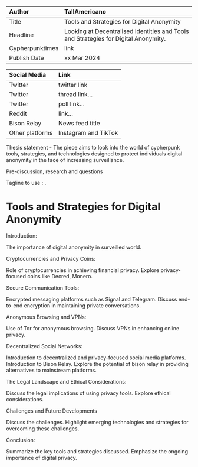 | Author | TallAmericano |
| :---- | :---- |
| Title | Tools and Strategies for Digital Anonymity |
| Headline  | Looking at Decentralised Identities and Tools and Strategies for Digital Anonymity. |
| Cypherpunktimes | link |
| Publish Date | xx Mar 2024 |

| Social Media | Link |
| :---- | :---- |
| Twitter | twitter link |
| Twitter | thread link… |
| Twitter | poll link… |
| Reddit  | link… |
| Bison Relay | News feed title |
| Other platforms | Instagram and TikTok |

Thesis statement - The piece aims to look into the world of cypherpunk tools, strategies, and technologies designed to protect individuals digital anonymity in the face of increasing surveillance.

Pre-discussion, research and questions

Tagline to use : .


# Tools and Strategies for Digital Anonymity


Introduction:

The importance of digital anonymity in surveilled world.

Cryptocurrencies and Privacy Coins:

Role of cryptocurrencies in achieving financial privacy.
Explore privacy-focused coins like Decred, Monero.

Secure Communication Tools:

Encrypted messaging platforms such as Signal and Telegram.
Discuss end-to-end encryption in maintaining private conversations.

Anonymous Browsing and VPNs:

Use of Tor for anonymous browsing.
Discuss VPNs in enhancing online privacy.

Decentralized Social Networks:

Introduction to decentralized and privacy-focused social media platforms.
Introduction to Bison Relay.
Explore the potential of bison relay in providing alternatives to mainstream platforms.

The Legal Landscape and Ethical Considerations:

Discuss the legal implications of using privacy tools.
Explore ethical considerations.

Challenges and Future Developments

Discuss the challenges.
Highlight emerging technologies and strategies for overcoming these challenges.

Conclusion:

Summarize the key tools and strategies discussed.
Emphasize the ongoing importance of digital privacy.


